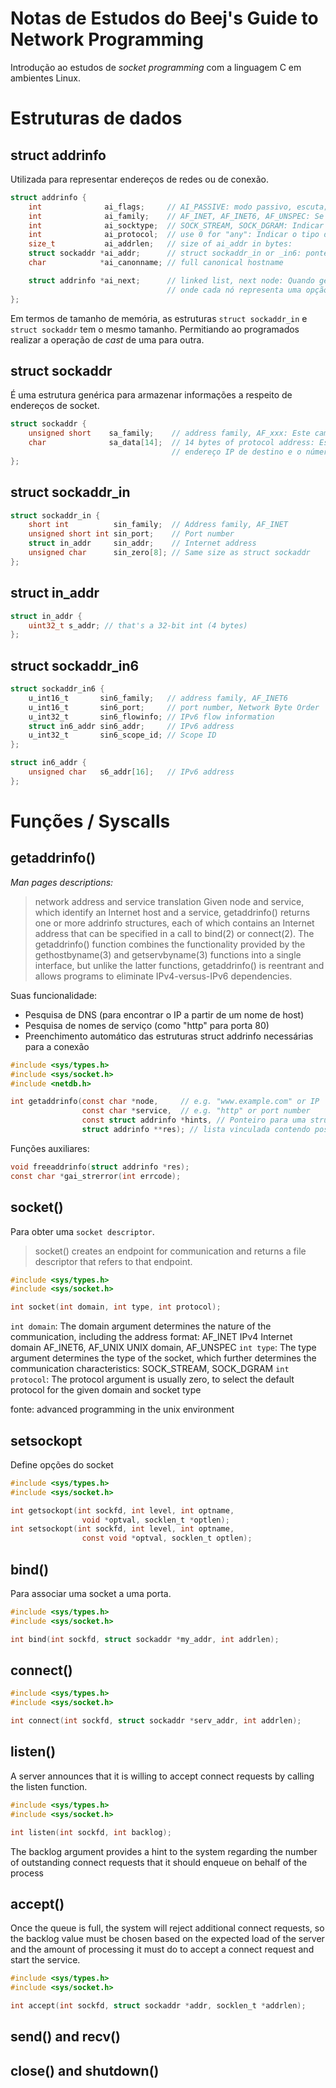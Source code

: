 # Notas de Estudos do Beej's Guide to Network Programming

Introdução ao estudos de _socket programming_ com a linguagem C em ambientes Linux.

# Estruturas de dados 

## struct addrinfo

Utilizada para representar endereços de redes ou de conexão. 

```c
struct addrinfo {
    int              ai_flags;     // AI_PASSIVE: modo passivo, escuta; AI_CANONNAME: nome do host canônico.
    int              ai_family;    // AF_INET, AF_INET6, AF_UNSPEC: Se é IPv4 ou IPv6, ou ambos, respectivamente
    int              ai_socktype;  // SOCK_STREAM, SOCK_DGRAM: Indicar o tipo de socket
    int              ai_protocol;  // use 0 for "any": Indicar o tipo de protocolo (IPPROTO_TCP ou IPPROTO_UDP para casos epecíficos)
    size_t           ai_addrlen;   // size of ai_addr in bytes: 
    struct sockaddr *ai_addr;      // struct sockaddr_in or _in6: ponteiro aponta para uma struct sockaddr alocada dinamicamente que contém as informações reais do endereço de rede. 
    char            *ai_canonname; // full canonical hostname

    struct addrinfo *ai_next;      // linked list, next node: Quando getaddrinfo encontra vários endereços possíveis para um hostname, ela cria uma lista vinculada de nós struct addrinfo, 
                                   // onde cada nó representa uma opção de endereço. ai_next
};

```

Em termos de tamanho de memória, as estruturas `struct sockaddr_in` e `struct sockaddr` tem o mesmo tamanho. Permitiando ao programados realizar a operação de _cast_ de uma para outra.

## struct sockaddr

É uma estrutura genérica para armazenar informações a respeito de endereços de socket.

```c 
struct sockaddr {
    unsigned short    sa_family;    // address family, AF_xxx: Este campo indica a família de endereços do socket.
    char              sa_data[14];  // 14 bytes of protocol address: Este array de 14 bytes serve como um contêiner para armazenar a informação específica do endereço do socket, como o 
                                    // endereço IP de destino e o número da porta.
}; 
```

## struct sockaddr_in


```c 
struct sockaddr_in {
    short int          sin_family;  // Address family, AF_INET
    unsigned short int sin_port;    // Port number
    struct in_addr     sin_addr;    // Internet address
    unsigned char      sin_zero[8]; // Same size as struct sockaddr
};
```

## struct in_addr 

```c
struct in_addr {
    uint32_t s_addr; // that's a 32-bit int (4 bytes)
};
```


## struct sockaddr_in6

```c
struct sockaddr_in6 {
    u_int16_t       sin6_family;   // address family, AF_INET6
    u_int16_t       sin6_port;     // port number, Network Byte Order
    u_int32_t       sin6_flowinfo; // IPv6 flow information
    struct in6_addr sin6_addr;     // IPv6 address
    u_int32_t       sin6_scope_id; // Scope ID
};

struct in6_addr {
    unsigned char   s6_addr[16];   // IPv6 address
};
```

# Funções / Syscalls 

## getaddrinfo()

*Man pages descriptions:*
> network address and service translation
> Given  node  and  service,  which  identify an Internet host and a service, getaddrinfo() returns one or more addrinfo structures, each of which contains an Internet address that can be specified in a call to bind(2) or connect(2).  The getaddrinfo() function combines the functionality provided by the gethostbyname(3) and getservbyname(3) functions into a single interface, but unlike the latter functions, getaddrinfo() is reentrant and  allows programs to eliminate IPv4-versus-IPv6 dependencies.


Suas funcionalidade:
* Pesquisa de DNS (para encontrar o IP a partir de um nome de host)
* Pesquisa de nomes de serviço (como "http" para porta 80)
* Preenchimento automático das estruturas struct addrinfo necessárias para a conexão

```c 
#include <sys/types.h>
#include <sys/socket.h>
#include <netdb.h>

int getaddrinfo(const char *node,     // e.g. "www.example.com" or IP
                const char *service,  // e.g. "http" or port number
                const struct addrinfo *hints, // Ponteiro para uma struct addrinfo que é preenchida com informações adicionais para filtrar os resultados.
                struct addrinfo **res); // lista vinculada contendo possíveis endereços e informações de conexão com base nos parâmetros fornecidos.

```

Funções auxiliares: 

```c 
void freeaddrinfo(struct addrinfo *res);
const char *gai_strerror(int errcode);
```

## socket()

Para obter uma `socket descriptor`. 
> socket() creates an endpoint for communication and returns a file descriptor that refers to that endpoint.

```c 
#include <sys/types.h>
#include <sys/socket.h>

int socket(int domain, int type, int protocol); 
```

`int domain`: The domain argument determines the nature of the communication, including the address format: AF_INET IPv4 Internet domain
AF_INET6, AF_UNIX UNIX domain, AF_UNSPEC
`int type`: The type argument determines the type of the socket, which further determines the communication characteristics: SOCK_STREAM, SOCK_DGRAM
`int protocol`: The protocol argument is usually zero, to select the default protocol for the given domain and socket type

fonte: advanced programming in the unix environment 

## setsockopt

Define opções do socket

```c
#include <sys/types.h>       
#include <sys/socket.h>

int getsockopt(int sockfd, int level, int optname,
                void *optval, socklen_t *optlen);
int setsockopt(int sockfd, int level, int optname,
                const void *optval, socklen_t optlen);
```

## bind()

Para associar uma socket a uma porta. 

```c
#include <sys/types.h>
#include <sys/socket.h>

int bind(int sockfd, struct sockaddr *my_addr, int addrlen);
```

## connect()

```c
#include <sys/types.h>
#include <sys/socket.h>

int connect(int sockfd, struct sockaddr *serv_addr, int addrlen); 
```

## listen()

A server announces that it is willing to accept connect requests by calling the
listen function.

```c
#include <sys/types.h>         
#include <sys/socket.h>

int listen(int sockfd, int backlog);
```

The backlog argument provides a hint to the system regarding the number of
outstanding connect requests that it should enqueue on behalf of the process

## accept()
Once the queue is full, the system will reject additional connect requests, so the
backlog value must be chosen based on the expected load of the server and the amount
of processing it must do to accept a connect request and start the service.

```c 
#include <sys/types.h>          
#include <sys/socket.h>

int accept(int sockfd, struct sockaddr *addr, socklen_t *addrlen);
```

## send() and recv()

## close() and shutdown()